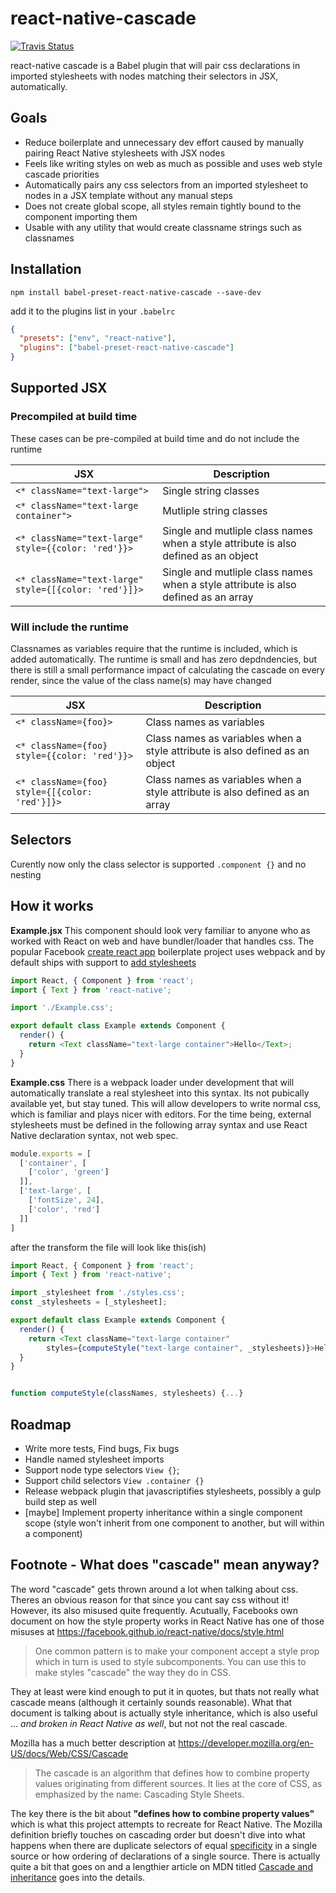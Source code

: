 # react-native-cascade

[![Travis Status](https://travis-ci.org/kcjonson/react-native-cascade.svg?branch=master)]()


react-native cascade is a Babel plugin that will pair css declarations in imported stylesheets with nodes matching their selectors in JSX, automatically.

## Goals
- Reduce boilerplate and unnecessary dev effort caused by manually pairing React Native stylesheets with JSX nodes
- Feels like writing styles on web as much as possible and uses web style cascade priorities
-  Automatically pairs any css selectors from an imported stylesheet to nodes in a JSX template without any manual steps
- Does not create global scope, all styles remain tightly bound to the component importing them
- Usable with any utility that would create classname strings such as classnames


## Installation

```Shell
npm install babel-preset-react-native-cascade --save-dev
```

add it to the plugins list in your `.babelrc`

```JSON
{
  "presets": ["env", "react-native"],
  "plugins": ["babel-preset-react-native-cascade"]
}
```

## Supported JSX

### Precompiled at build time
These cases can be pre-compiled at build time and do not include the runtime

| JSX | Description |
| --- | --- |
| `<* className="text-large">` |Single string classes |
| `<* className="text-large container">` |Mutliple string classes |
| `<* className="text-large" style={{color: 'red'}}>` |Single and mutliple class names when a style attribute is also defined as an object |
| `<* className="text-large" style={[{color: 'red'}]}>` |Single and mutliple class names when a style attribute is also defined as an array |


### Will include the runtime
Classnames as variables require that the runtime is included, which is added automatically. The runtime is small and has zero depdndencies, but there is still a small performance impact of calculating the cascade on every render, since the value of the class name(s) may have changed

| JSX | Description |
| --- | --- |
| `<* className={foo}>`| Class names as variables |
|`<* className={foo} style={{color: 'red'}}>` | Class names as variables when a style attribute is also defined as an object |
| `<* className={foo} style={[{color: 'red'}]}>` | Class names as variables when a style attribute is also defined as an array |


## Selectors

Curently now only the class selector is supported `.component {}` and no nesting

## How it works

**Example.jsx**
This component should look very familiar to anyone who as worked with React on web and have bundler/loader that handles css. The popular Facebook [create react app](https://github.com/facebook/create-react-app) boilerplate project uses webpack and by default ships with support to [add stylesheets](https://github.com/facebook/create-react-app/blob/master/packages/react-scripts/template/README.md#adding-a-stylesheet)

```Javascript
import React, { Component } from 'react';
import { Text } from 'react-native';

import './Example.css';

export default class Example extends Component {
  render() {
    return <Text className="text-large container">Hello</Text>;
  }
}
```

**Example.css**
There is a webpack loader under development that will automatically translate a real stylesheet into this syntax. Its not pubically available yet, but stay tuned. This will allow developers to write normal css, which is familiar and plays nicer with editors. For the time being, external stylesheets must be defined in the following array syntax and use React Native declaration syntax, not web spec.

```Javascript
module.exports = [
  ['container', [
    ['color', 'green']
  ]],
  ['text-large', [
    ['fontSize', 24],
    ['color', 'red']
  ]]
]
```

after the transform the file will look like this(ish)

```Javascript
import React, { Component } from 'react';
import { Text } from 'react-native';

import _stylesheet from './styles.css';
const _stylesheets = [_stylesheet];

export default class Example extends Component {
  render() {
    return <Text className="text-large container"
        styles={computeStyle("text-large container", _stylesheets)}>Hello</Text>
  }
}


function computeStyle(classNames, stylesheets) {...}
```

## Roadmap

- Write more tests, Find bugs, Fix bugs
- Handle named stylesheet imports
- Support node type selectors `View {}`;
- Support child selectors `View .container {}`
- Release webpack plugin that javascriptifies stylesheets, possibly a gulp build step as well
- [maybe] Implement property inheritance within a single component scope (style won't inherit from one component to another, but will within a component)

## Footnote - What does "cascade" mean anyway?

The word "cascade" gets thrown around a lot when talking about css. Theres an obvious reason for that since you cant say css without it! However, its also misused quite frequently. Acutually, Facebooks own document on how the style property works in React Native has one of those misuses at https://facebook.github.io/react-native/docs/style.html

> One common pattern is to make your component accept a style prop which in turn is used to style subcomponents. You can use this to make styles "cascade" the way they do in CSS.

They at least were kind enough to put it in quotes, but thats not really what cascade means (although it certainly sounds reasonable). What that document is talking about is actually style inheritance, which is also useful ... *and broken in React Native as well*, but not not the real cascade.

Mozilla has a much better description at https://developer.mozilla.org/en-US/docs/Web/CSS/Cascade

> The cascade is an algorithm that defines how to combine property values originating from different sources. It lies at the core of CSS, as emphasized by the name: Cascading Style Sheets.

The key there is the bit about **"defines how to combine property values"** which is what this project attempts to recreate for React Native. The Mozilla definition briefly touches on cascading order but doesn't dive into what happens when there are duplicate selectors of equal [specificity](https://developer.mozilla.org/en-US/docs/Web/CSS/Specificity) in a single source or how ordering of declarations of a single source. There is actually quite a bit that goes on and a lengthier article on MDN titled [Cascade and inheritance](https://developer.mozilla.org/en-US/docs/Learn/CSS/Introduction_to_CSS/Cascade_and_inheritance) goes into the details.
